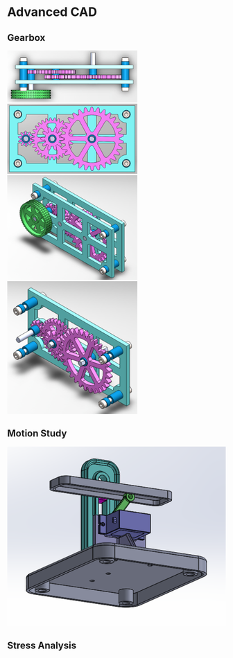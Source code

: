 # Advanced CAD

## Gearbox

<img src="https://github.com/jbailey24/Advanced_CAD/blob/master/GearandGearbox/GearboxTopSnip.PNG" width="300" />

<img src="https://github.com/jbailey24/Advanced_CAD/blob/master/GearandGearbox/GearboxFrontSnip.PNG?raw=true" width="300" />

<img src="https://github.com/jbailey24/Advanced_CAD/blob/master/GearandGearbox/GearboxIsoSnip.PNG?raw=true" width="300" />

<img src="https://github.com/jbailey24/Advanced_CAD/blob/master/GearandGearbox/GearboxIsoTransSnip.PNG?raw=true" width="300" />



## Motion Study

![Motion Study Back](https://github.com/jbailey24/Advanced_CAD/blob/master/Motionstudy/MotionStudyBackSnip.PNG)

## Stress Analysis
